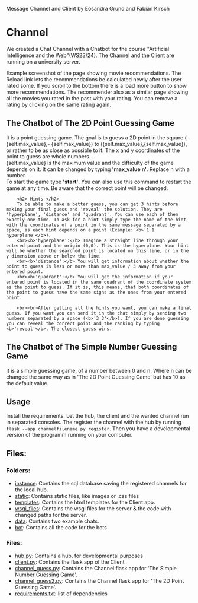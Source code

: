 Message Channel and Client by Eosandra Grund and Fabian Kirsch

# Channel
We created a Chat Channel with a Chatbot for the course "Artificial Intelligence and the Web"(WS23/24). The Channel and the Client are running on a university server. 

Example screenshot of the page showing movie recommendations. The Reload link lets the recommendations be calculated newly after the user rated some. If you scroll to the bottom there is a load more button to show more recommendations. 
The recommender also as a similar page showing all the movies you rated in the past with your rating. You can remove a rating by clicking on the same rating again. 

## The Chatbot of The 2D Point Guessing Game
It is a point guessing game. The goal is to guess a 2D point in the square ( - {self.max_value},- {self.max_value})  to ({self.max_value},{self.max_value}), or rather to be as close as possible to it. The x and y coordinates of the point to guess are whole numbers.
        <br>{self.max_value} is the maximum value and the difficulty of the game depends on it. It can be changed by typing <b>'max_value n'</b>. Replace n with a number.
        <br>To start the game type <b>'start'</b>. You can also use this command to restart the game at any time. Be aware that the correct point will be changed. 

        <h2> Hints </h2>
        To be able to make a better guess, you can get 3 hints before making your final guess and 'reveal' the solution. They are 'hyperplane', 'distance' and 'quadrant'. You can use each of them exactly one time. To ask for a hint simply type the name of the hint with the coordinates of a point in the same message separated by a space, as each hint depends on a point (Example: <b>'1 1 hyperplane'</b>).
        <br><b>'hyperplane':</b> Imagine a straight line through your entered point and the origin (0,0). This is the hyperplane. Your hint will be whether the searched point is located on this line, or in the y dimension above or below the line. 
        <br><b>'distance':</b> You will get information about whether the point to guess is less or more than max_value / 3 away from your entered point. 
        <br><b>'quadrant':</b> You will get the information if your entered point is located in the same quadrant of the coordinate system as the point to guess. If it is, this means, that both coordinates of the point to guess have the same signs as the ones from your entered point. 
        
        <br><br>After getting all the hints you want, you can make a final guess. If you want you can send it in the chat simply by sending two numbers separated by a space (<b>'3 3'</b>). If you are done guessing you can reveal the correct point and the ranking by typing <b>'reveal'</b>. The closest guess wins. 


##  The Chatbot of The Simple Number Guessing Game
It is a simple guessing game, of a number between 0 and n. Where n can be changed the same way as in 'The 2D Point Guessing Game' but has 10 as the default value. 


## Usage
Install the requirements. Let the hub, the client and the wanted channel run in separated consoles. The register the channel with the hub by running ```flask --app channelfilename.py register```. Then you have a developmental version of the programm running on your computer. 

## Files: 
### Folders:
* [instance](instance): Contains the sql database saving the registered channels for the local hub. 
* [static](static): Contains static files, like images or .css files
* [templates](templates): Contains the html templates for the Client app. 
* [wsgi_files](wsgi_files): Contains the wsgi files for the server & the code with changed paths for the server.
* [data](data): Contains two example chats. 
* [bot](bot): Contains all the code for the bots

### Files:
* [hub.py](hub.py): Contains a hub, for developmental purposes
* [client.py](client.py): Contains the flask app of the Client
* [channel_guess.py](channel_guess.py): Contains the Channel flask app for 'The Simple Number Guessing Game'.
* [channel_guess2.py](channel_guess2.py): Contains the Channel flask app for 'The 2D Point Guessing Game'.
* [requirements.txt](requirements.txt): list of dependencies